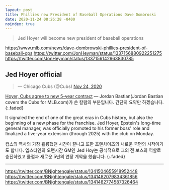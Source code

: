 ```yaml
---
layout: post
title: Phillies new President of Baseball Operations Dave Dombroski
date: 2020-11-24 08:26:28 -0400
noindex: true
---
```


> Jed Hoyer will become new president of baseball operations

https://www.mlb.com/news/dave-dombrowski-phillies-president-of-baseball-ops
https://twitter.com/JonHeyman/status/1337156880922251275
https://twitter.com/JonHeyman/status/1337156142963830785

## Jed Hoyer official

<script async src="//platform.twitter.com/widgets.js" charset="utf-8"></script>
<blockquote class="twitter-tweet" data-lang="en">
  &mdash; Chicago Cubs (@Cubs)
  <a href="https://twitter.com/Cubs/status/1330934362649587716">Nov 24, 2020</a>
</blockquote>

[Hoyer, Cubs agree to new 5-year contract](https://www.mlb.com/cubs/news/jed-hoyer-cubs-new-contract) &mdash; Jordan Bastian(Jordan Bastian covers the Cubs for MLB.com)가 쓴 칼럼의 부분입니다. 간단히 요약만 하겠습니다.
{:.faded}

It signaled the end of one of the great eras in Cubs history, but also the beginning of a new phase for the franchise. Jed Hoyer, Epstein's long-time general manager, was officially promoted to his former boss' role and finalized a five-year extension (through 2025) with the club on Monday.

컵스의 역사의 가장 휼륭했던 시간이 끝나고 또한 프랜차이즈의 새로운 국면의 시작이기도 합니다. 엡스타인의 오랜시간 GM인 Jed Hoy는 공식적으로 그의 전 보스의 역할로 승진하였고 클럽과 새로운 5년의 연장 계약을 했습니다.
{:.faded}

---
https://twitter.com/BNightengale/status/1341504655918952448
https://twitter.com/BNightengale/status/1341482079834361856
https://twitter.com/BNightengale/status/1341482774587326464
